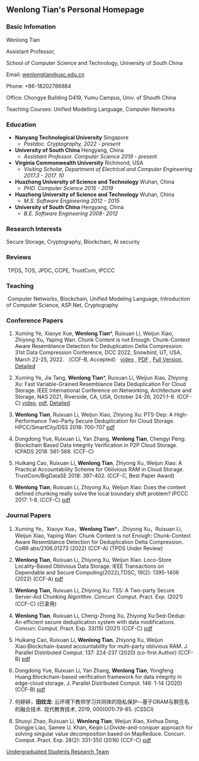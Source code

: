 ## Wenlong Tian's Personal Homepage
### **Basic Infomation**

Wenlong Tian 

Assistant Professor, 

School of Computer Science and Technology, University of South China

Email: wenlongtian@usc.edu.cn

Phone: +86-18202786884

Office: Chongye Building D419, Yumu Campus, Univ. of Shouth China

Teaching Courses: Unified Modelling Language, Computer Networks



### **Education**

- **Nanyang Technological University** 																				            Singapore
  - *Postdoc. Cryptography,  2022 - present*
- **University of South China** 																				            Hengyang, China
  - *Assistant Professor. Computer Science 2019 - present*
- **Virginia Commonwealth University**																			Richmond, USA
  - *Visiting Scholar, Department of Electrical and Computer Engineering 2017.3 - 2017. 10*
- **Huazhong University of Science and Technology** 												   Wuhan, China
  - *PHD. Computer Science 2015 - 2019*
- **Huazhong University of Science and Technology**  												  Wuhan, China
  - *M.S. Software Engineering 2012 - 2015*
- **University of South China**  												                                             Hengyang, China
  - *B.E. Software Engineering 2008- 2012*

### Research Interests

Secure Storage, Cryptography, Blockchain, AI security

### Reviews

​		TPDS, TOS, JPDC, CCPE, TrustCom, IPCCC

### Teaching

​	Computer Networks, Blockchain, Unified Modeling Language, Introduction of Computer Science, ASP.Net, Cryptography


### Conference Papers
1. Xuming Ye, Xiaoye Xue, **Wenlong Tian***, Ruixuan Li, Weijun Xiao, Zhiyong Xu, Yaping Wan: Chunk Content is not Enough: Chunk-Context Aware Resemblance Detection for Deduplication Delta Compression. 31st Data Compression Conference, DCC 2022, Snowbird, UT, USA, March 22-25, 2022. （CCF-B, Accepted） [video](https://sigport.org/documents/chunk-content-not-enough-chunk-context-aware-resemblance-detection-deduplication-delta) , [PDF](/papers/2022DCC.pdf) , [Full Version](https://arxiv.org/abs/2106.01273), [Detailed](https://mooc1-1.chaoxing.com/nodedetailcontroller/visitnodedetail?courseId=225506193&knowledgeId=571996233)

2. Xuming Ye, Jia Tang, **Wenlong Tian***, Ruixuan Li, Weijun Xiao, Zhiyong Xu: Fast Variable-Grained Resemblance Data Deduplication For Cloud Storage. IEEE International Conference on Networking, Architecture and Storage, NAS 2021, Riverside, CA, USA, October 24-26, 2021:1-8. (CCF-C) [video](/Videos/2021NAS.mp4), [pdf](/papers/2021NAS.pdf), [Detailed](https://mooc1-1.chaoxing.com/nodedetailcontroller/visitnodedetail?courseId=225506193&knowledgeId=571993912)

3. **Wenlong Tian**, Ruixuan Li, Weijun Xiao, Zhiyong Xu: PTS-Dep: A High-Performance Two-Party Secure Deduplication for Cloud Storage. HPCC/SmartCity/DSS 2018: 700-707  [pdf](/papers/2018HPCC.pdf) 

4. Dongdong Yue, Ruixuan Li, Yan Zhang, **Wenlong Tian**, Chengyi Peng: Blockchain Based Data Integrity Verification in P2P Cloud Storage. ICPADS 2018: 561-568. (CCF-C)

5. Huikang Cao, Ruixuan Li, **Wenlong Tian**, Zhiyong Xu, Weijun Xiao: A Practical Accountability Scheme for Oblivious RAM in Cloud Storage. TrustCom/BigDataSE 2018: 397-402. (CCF-C, Best Paper Award)

6. **Wenlong Tian**, Ruixuan Li, Zhiyong Xu, Weijun Xiao: Does the content defined chunking really solve the local boundary shift problem? IPCCC 2017: 1-8. (CCF-C) [pdf](/papers/2017IPCCC.pdf)

### Journal Papers

1. Xuming Ye，Xiaoye Xue，**Wenlong Tian***，Zhiyong Xu，Ruixuan Li, Weijun Xiao, Yaping Wan: Chunk Content is not Enough: Chunk-Context Aware Resemblance Detection for Deduplication Delta Compression. CoRR abs/2106.01273 (2022) (CCF-A) (TPDS Under Review)

2. **Wenlong Tian**, Ruixuan Li, Zhiyong Xu, Weijun Xiao. Loco-Store Locality-Based Oblivious Data  Storage. IEEE Transactions on Dependable and Secure Computing(2022),TDSC, 19(2): 1395-1406 (2022) (CCF-A) [pdf](/papers/2022TDSC.pdf)

3. **Wenlong Tian**, Ruixuan Li,  Zhiyong Xu: TSS: A Two-party Secure Server-Aid Chunking Algorithm. Concurr. Comput. Pract. Exp. (2021) (CCF-C) (已录用) 

4. **Wenlong Tian**, Ruixuan Li, Cheng-Zhong Xu, Zhiyong Xu:Sed-Dedup: An efficient secure deduplication system with data modifications. Concurr. Comput. Pract. Exp. 33(15) (2021) (CCF-C)  [pdf](/papers/2021CCPE.pdf) 

5. Huikang Cao, Ruixuan Li, **Wenlong Tian**, Zhiyong Xu, Weijun Xiao:Blockchain-based accountability for multi-party oblivious RAM. J. Parallel Distributed Comput. 137: 224-237 (2020) (co-first Author) (CCF-B)  [pdf](/papers/2020JPDC_ORAM.pdf)

6. Dongdong Yue, Ruixuan Li, Yan Zhang, **Wenlong Tian**, Yongfeng Huang:Blockchain-based verification framework for data integrity in edge-cloud storage. J. Parallel Distributed Comput. 146: 1-14 (2020) (CCF-B) [pdf](/papers/2020_JPDC_Blockchain.pdf)

7. 何婷婷，**田纹龙**: 云环境下教师学习共同体的隐私保护--基于ORAM与群签名的融合技术. 现代教育技术, 2019, 000(001):79-85. (CSSCI)

8.  Shuoyi Zhao, Ruixuan Li, **Wenlong Tian**, Weijun Xiao, Xinhua Dong, Dongjie Liao, Samee U. Khan, Keqin Li:Divide-and-conquer approach for solving singular value decomposition based on MapReduce. Concurr. Comput. Pract. Exp. 28(2): 331-350 (2016) (CCF-C)  [pdf](/papers/2016CCPE.pdf)



[Undergraduated Students Research Team](https://tianwenlong001.github.io/wenlongtian/docs/Students_Research) 



